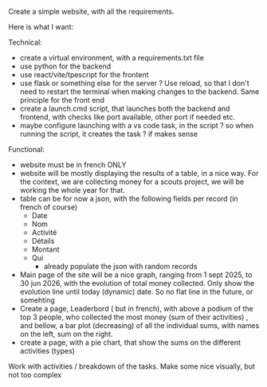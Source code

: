 Create a simple website, with all the requirements.

Here is what I want:

Technical:

- create a virtual environment, with a requirements.txt file
- use python for the backend
- use react/vite/tpescript for the frontent
- use flask or something else for the server ? Use reload, so that I don't need to restart the terminal when making changes to the backend. Same principle for the front end
- create a launch.cmd script, that launches both the backend and frontend, with checks like port available, other port if needed etc.
- maybe configure launching with a vs code task, in the script ? so when running the script, it creates the task ? if makes sense

Functional:

- website must be in french ONLY
- website will be mostly displaying the results of a table, in a nice way. For the context, we are collecting money for a scouts project, we will be working the whole year for that.
- table can be for now a json, with the following fields per record (in french of course)
  - Date
  - Nom
  - Activité
  - Détails
  - Montant
  - Qui
    - already populate the json with random records
- Main page of the site will be a nice graph, ranging from 1 sept 2025, to 30 jun 2026, with the evolution of total money collected. Only show the evolution line until today (dynamic) date. So no flat line in the future, or somehting
- Create a page, Leaderbord ( but in french), with above a podium of the top 3 people, who collected the most money (sum of their activities) , and bellow, a bar plot (decreasing) of all the individual sums, with names on the left, sum on the right.
- create a page, with a pie chart, that show the sums on the different activities (types)

Work with activities / breakdown of the tasks. Make some nice visually, but not too complex
